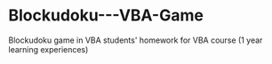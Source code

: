 # Blockudoku---VBA-Game
Blockudoku game in VBA
students' homework for VBA course (1 year learning experiences)
